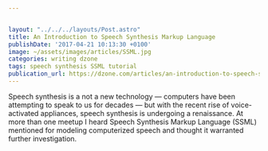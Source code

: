 ```yaml
---


layout: "../../../layouts/Post.astro"
title: An Introduction to Speech Synthesis Markup Language
publishDate: '2017-04-21 10:13:30 +0100'
image: ~/assets/images/articles/SSML.jpg
categories: writing dzone
tags: speech synthesis SSML tutorial
publication_url: https://dzone.com/articles/an-introduction-to-speech-synthesis-markup-languag
---
```


Speech synthesis is a not a new technology — computers have been attempting to speak to us for decades — but with the recent rise of voice-activated appliances, speech synthesis is undergoing a renaissance. At more than one meetup I heard Speech Synthesis Markup Language (SSML) mentioned for modeling computerized speech and thought it warranted further investigation.
